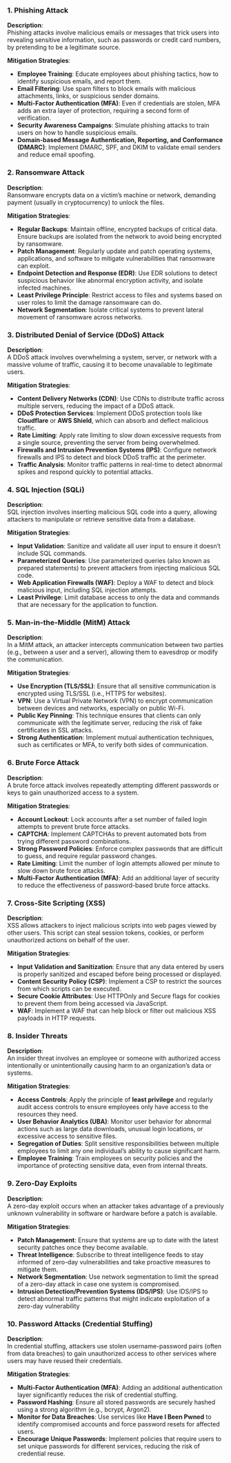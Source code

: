 ### 1. **Phishing Attack**

**Description**:  
Phishing attacks involve malicious emails or messages that trick users into revealing sensitive information, such as passwords or credit card numbers, by pretending to be a legitimate source.

**Mitigation Strategies**:

- **Employee Training**: Educate employees about phishing tactics, how to identify suspicious emails, and report them.
- **Email Filtering**: Use spam filters to block emails with malicious attachments, links, or suspicious sender domains.
- **Multi-Factor Authentication (MFA)**: Even if credentials are stolen, MFA adds an extra layer of protection, requiring a second form of verification.
- **Security Awareness Campaigns**: Simulate phishing attacks to train users on how to handle suspicious emails.
- **Domain-based Message Authentication, Reporting, and Conformance (DMARC)**: Implement DMARC, SPF, and DKIM to validate email senders and reduce email spoofing.
### 2. **Ransomware Attack**

**Description**:  
Ransomware encrypts data on a victim’s machine or network, demanding payment (usually in cryptocurrency) to unlock the files.

**Mitigation Strategies**:

- **Regular Backups**: Maintain offline, encrypted backups of critical data. Ensure backups are isolated from the network to avoid being encrypted by ransomware.
- **Patch Management**: Regularly update and patch operating systems, applications, and software to mitigate vulnerabilities that ransomware can exploit.
- **Endpoint Detection and Response (EDR)**: Use EDR solutions to detect suspicious behavior like abnormal encryption activity, and isolate infected machines.
- **Least Privilege Principle**: Restrict access to files and systems based on user roles to limit the damage ransomware can do.
- **Network Segmentation**: Isolate critical systems to prevent lateral movement of ransomware across networks.
### 3. **Distributed Denial of Service (DDoS) Attack**

**Description**:  
A DDoS attack involves overwhelming a system, server, or network with a massive volume of traffic, causing it to become unavailable to legitimate users.

**Mitigation Strategies**:

- **Content Delivery Networks (CDN)**: Use CDNs to distribute traffic across multiple servers, reducing the impact of a DDoS attack.
- **DDoS Protection Services**: Implement DDoS protection tools like **Cloudflare** or **AWS Shield**, which can absorb and deflect malicious traffic.
- **Rate Limiting**: Apply rate limiting to slow down excessive requests from a single source, preventing the server from being overwhelmed.
- **Firewalls and Intrusion Prevention Systems (IPS)**: Configure network firewalls and IPS to detect and block DDoS traffic at the perimeter.
- **Traffic Analysis**: Monitor traffic patterns in real-time to detect abnormal spikes and respond quickly to potential attacks.
### 4. **SQL Injection (SQLi)**

**Description**:  
SQL injection involves inserting malicious SQL code into a query, allowing attackers to manipulate or retrieve sensitive data from a database.

**Mitigation Strategies**:

- **Input Validation**: Sanitize and validate all user input to ensure it doesn’t include SQL commands.
- **Parameterized Queries**: Use parameterized queries (also known as prepared statements) to prevent attackers from injecting malicious SQL code.
- **Web Application Firewalls (WAF)**: Deploy a WAF to detect and block malicious input, including SQL injection attempts.
- **Least Privilege**: Limit database access to only the data and commands that are necessary for the application to function.

### 5. **Man-in-the-Middle (MitM) Attack**

**Description**:  
In a MitM attack, an attacker intercepts communication between two parties (e.g., between a user and a server), allowing them to eavesdrop or modify the communication.

**Mitigation Strategies**:

- **Use Encryption (TLS/SSL)**: Ensure that all sensitive communication is encrypted using TLS/SSL (i.e., HTTPS for websites).
- **VPN**: Use a Virtual Private Network (VPN) to encrypt communication between devices and networks, especially on public Wi-Fi.
- **Public Key Pinning**: This technique ensures that clients can only communicate with the legitimate server, reducing the risk of fake certificates in SSL attacks.
- **Strong Authentication**: Implement mutual authentication techniques, such as certificates or MFA, to verify both sides of communication.
### 6. **Brute Force Attack**

**Description**:  
A brute force attack involves repeatedly attempting different passwords or keys to gain unauthorized access to a system.

**Mitigation Strategies**:

- **Account Lockout**: Lock accounts after a set number of failed login attempts to prevent brute force attacks.
- **CAPTCHA**: Implement CAPTCHAs to prevent automated bots from trying different password combinations.
- **Strong Password Policies**: Enforce complex passwords that are difficult to guess, and require regular password changes.
- **Rate Limiting**: Limit the number of login attempts allowed per minute to slow down brute force attacks.
- **Multi-Factor Authentication (MFA)**: Add an additional layer of security to reduce the effectiveness of password-based brute force attacks.
### 7. **Cross-Site Scripting (XSS)**

**Description**:  
XSS allows attackers to inject malicious scripts into web pages viewed by other users. This script can steal session tokens, cookies, or perform unauthorized actions on behalf of the user.

**Mitigation Strategies**:

- **Input Validation and Sanitization**: Ensure that any data entered by users is properly sanitized and escaped before being processed or displayed.
- **Content Security Policy (CSP)**: Implement a CSP to restrict the sources from which scripts can be executed.
- **Secure Cookie Attributes**: Use HTTPOnly and Secure flags for cookies to prevent them from being accessed via JavaScript.
- **WAF**: Implement a WAF that can help block or filter out malicious XSS payloads in HTTP requests.
### 8. **Insider Threats**

**Description**:  
An insider threat involves an employee or someone with authorized access intentionally or unintentionally causing harm to an organization’s data or systems.

**Mitigation Strategies**:

- **Access Controls**: Apply the principle of **least privilege** and regularly audit access controls to ensure employees only have access to the resources they need.
- **User Behavior Analytics (UBA)**: Monitor user behavior for abnormal actions such as large data downloads, unusual login locations, or excessive access to sensitive files.
- **Segregation of Duties**: Split sensitive responsibilities between multiple employees to limit any one individual’s ability to cause significant harm.
- **Employee Training**: Train employees on security policies and the importance of protecting sensitive data, even from internal threats.
### 9. **Zero-Day Exploits**

**Description**:  
A zero-day exploit occurs when an attacker takes advantage of a previously unknown vulnerability in software or hardware before a patch is available.

**Mitigation Strategies**:

- **Patch Management**: Ensure that systems are up to date with the latest security patches once they become available.
- **Threat Intelligence**: Subscribe to threat intelligence feeds to stay informed of zero-day vulnerabilities and take proactive measures to mitigate them.
- **Network Segmentation**: Use network segmentation to limit the spread of a zero-day attack in case one system is compromised.
- **Intrusion Detection/Prevention Systems (IDS/IPS)**: Use IDS/IPS to detect abnormal traffic patterns that might indicate exploitation of a zero-day vulnerability
### 10. **Password Attacks (Credential Stuffing)**

**Description**:  
In credential stuffing, attackers use stolen username-password pairs (often from data breaches) to gain unauthorized access to other services where users may have reused their credentials.

**Mitigation Strategies**:

- **Multi-Factor Authentication (MFA)**: Adding an additional authentication layer significantly reduces the risk of credential stuffing.
- **Password Hashing**: Ensure all stored passwords are securely hashed using a strong algorithm (e.g., bcrypt, Argon2).
- **Monitor for Data Breaches**: Use services like **Have I Been Pwned** to identify compromised accounts and force password resets for affected users.
- **Encourage Unique Passwords**: Implement policies that require users to set unique passwords for different services, reducing the risk of credential reuse.